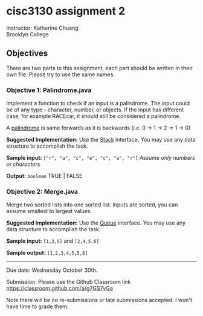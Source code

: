 # cisc3130 assignment 2


Instructor: Katherine Chuang \
Brooklyn College


## Objectives

There are two parts to this assignment, each part should be written in their own file. Please try to use the same names.

### Objective 1: Palindrome.java

Implement a function to check if an input is a palindrome. The input could be of any type - character, number, or objects. If the input has different case, for example RACEcar, it should still be considered a palindrome. 

A [palindrome](https://en.wikipedia.org/wiki/Palindrome) is same forwards as it is backwards (i.e. 0 -> 1 -> 2 -> 1 -> 0)

**Suggested Implementation:** Use the [Stack](https://docs.oracle.com/javase/8/docs/api/java/util/Stack.html) interface. You may use any data structure to accomplish the task.

**Sample input:** `["r", "a", "c", "e", "c", "a", "r"]` *Assume only numbers or characters*

**Output:** `boolean` TRUE | FALSE

### Objective 2: Merge.java

Merge two sorted lists into one sorted list.
Inputs are sorted, you can assume smallest to largest values.

**Suggested Implementation:** Use the [Queue](https://docs.oracle.com/javase/8/docs/api/java/util/Queue.html) interface. You may use any data structure to accomplish the task.

**Sample input:** `[1,3,5]` and `[2,4,5,6]`

**Sample output:** `[1,2,3,4,5,5,6]`

---

Due date: Wednesday October 30th.

Submission: Please use the Github Classroom link https://classroom.github.com/a/g7GS7vGa

Note there will be no re-submissions or late submissions accepted. I won't have time to grade them. 
